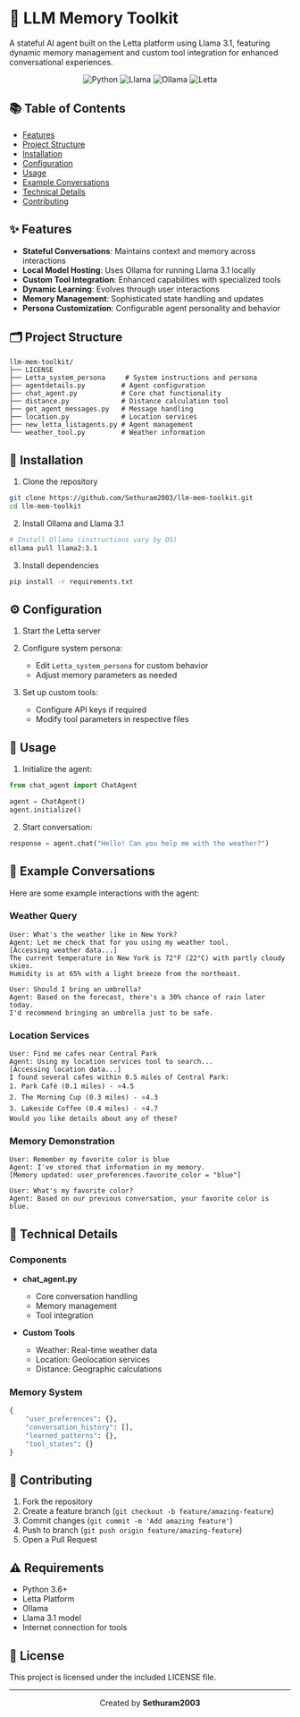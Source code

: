 # 🤖 LLM Memory Toolkit

A stateful AI agent built on the Letta platform using Llama 3.1, featuring dynamic memory management and custom tool integration for enhanced conversational experiences.

<div align="center">

![Python](https://img.shields.io/badge/Python-FFD43B?style=for-the-badge&logo=python&logoColor=blue) ![Llama](https://img.shields.io/badge/Llama_3.1-A100FF?style=for-the-badge&logo=llama&logoColor=white) ![Ollama](https://img.shields.io/badge/Ollama-FF4B4B?style=for-the-badge&logo=ollama&logoColor=white) ![Letta](https://img.shields.io/badge/Letta-00C853?style=for-the-badge&logo=letta&logoColor=white)

</div>



## 📚 Table of Contents
- [Features](#features)
- [Project Structure](#project-structure)
- [Installation](#installation)
- [Configuration](#configuration)
- [Usage](#usage)
- [Example Conversations](#example-conversations)
- [Technical Details](#technical-details)
- [Contributing](#contributing)

## ✨ Features

- **Stateful Conversations**: Maintains context and memory across interactions
- **Local Model Hosting**: Uses Ollama for running Llama 3.1 locally
- **Custom Tool Integration**: Enhanced capabilities with specialized tools
- **Dynamic Learning**: Evolves through user interactions
- **Memory Management**: Sophisticated state handling and updates
- **Persona Customization**: Configurable agent personality and behavior

## 🗂️ Project Structure

```
llm-mem-toolkit/
├── LICENSE
├── Letta_system_persona     # System instructions and persona
├── agentdetails.py         # Agent configuration
├── chat_agent.py           # Core chat functionality
├── distance.py             # Distance calculation tool
├── get_agent_messages.py   # Message handling
├── location.py             # Location services
├── new_letta_listagents.py # Agent management
└── weather_tool.py         # Weather information
```

## 🚀 Installation

1. Clone the repository
```bash
git clone https://github.com/Sethuram2003/llm-mem-toolkit.git
cd llm-mem-toolkit
```

2. Install Ollama and Llama 3.1
```bash
# Install Ollama (instructions vary by OS)
ollama pull llama2:3.1
```

3. Install dependencies
```bash
pip install -r requirements.txt
```

## ⚙️ Configuration

1. Start the Letta server
2. Configure system persona:
   - Edit `Letta_system_persona` for custom behavior
   - Adjust memory parameters as needed

3. Set up custom tools:
   - Configure API keys if required
   - Modify tool parameters in respective files

## 📖 Usage

1. Initialize the agent:
```python
from chat_agent import ChatAgent

agent = ChatAgent()
agent.initialize()
```

2. Start conversation:
```python
response = agent.chat("Hello! Can you help me with the weather?")
```

## 💬 Example Conversations

Here are some example interactions with the agent:

### Weather Query
```
User: What's the weather like in New York?
Agent: Let me check that for you using my weather tool.
[Accessing weather data...]
The current temperature in New York is 72°F (22°C) with partly cloudy skies.
Humidity is at 65% with a light breeze from the northeast.

User: Should I bring an umbrella?
Agent: Based on the forecast, there's a 30% chance of rain later today.
I'd recommend bringing an umbrella just to be safe.
```

### Location Services
```
User: Find me cafes near Central Park
Agent: Using my location services tool to search...
[Accessing location data...]
I found several cafes within 0.5 miles of Central Park:
1. Park Café (0.1 miles) - ⭐4.5
2. The Morning Cup (0.3 miles) - ⭐4.3
3. Lakeside Coffee (0.4 miles) - ⭐4.7
Would you like details about any of these?
```

### Memory Demonstration
```
User: Remember my favorite color is blue
Agent: I've stored that information in my memory.
[Memory updated: user_preferences.favorite_color = "blue"]

User: What's my favorite color?
Agent: Based on our previous conversation, your favorite color is blue.
```

## 🔧 Technical Details

### Components

- **chat_agent.py**
  - Core conversation handling
  - Memory management
  - Tool integration

- **Custom Tools**
  - Weather: Real-time weather data
  - Location: Geolocation services
  - Distance: Geographic calculations

### Memory System
```python
{
    "user_preferences": {},
    "conversation_history": [],
    "learned_patterns": {},
    "tool_states": {}
}
```

## 🤝 Contributing

1. Fork the repository
2. Create a feature branch (`git checkout -b feature/amazing-feature`)
3. Commit changes (`git commit -m 'Add amazing feature'`)
4. Push to branch (`git push origin feature/amazing-feature`)
5. Open a Pull Request

## ⚠️ Requirements

- Python 3.6+
- Letta Platform
- Ollama
- Llama 3.1 model
- Internet connection for tools

## 📄 License

This project is licensed under the included LICENSE file.

---
<div align="center">

Created by **Sethuram2003**

</div>
